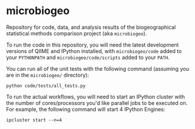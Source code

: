 microbiogeo
===========
Repository for code, data, and analysis results of the biogeographical
statistical methods comparison project (aka ```microbiogeo```).

To run the code in this repository, you will need the latest development
versions of QIIME and IPython installed, with ```microbiogeo/code``` added to
your ```PYTHONPATH``` and ```microbiogeo/code/scripts``` added to your ```PATH```.

You can run all of the unit tests with the following command (assuming you are
in the ```microbiogeo/``` directory):

    python code/tests/all_tests.py

To run the actual workflows, you will need to start an IPython cluster with the
number of cores/processors you'd like parallel jobs to be executed on. For
example, the following command will start 4 IPython Engines:

    ipcluster start --n=4
